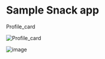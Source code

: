 # Sample Snack app

Profile_card 


![Profile_card](https://github.com/user-attachments/assets/35cc645d-6334-40c9-812b-bd38181e491c)

![image](https://github.com/user-attachments/assets/a0139413-57a5-4799-a2e8-4387ffc67ecf)

